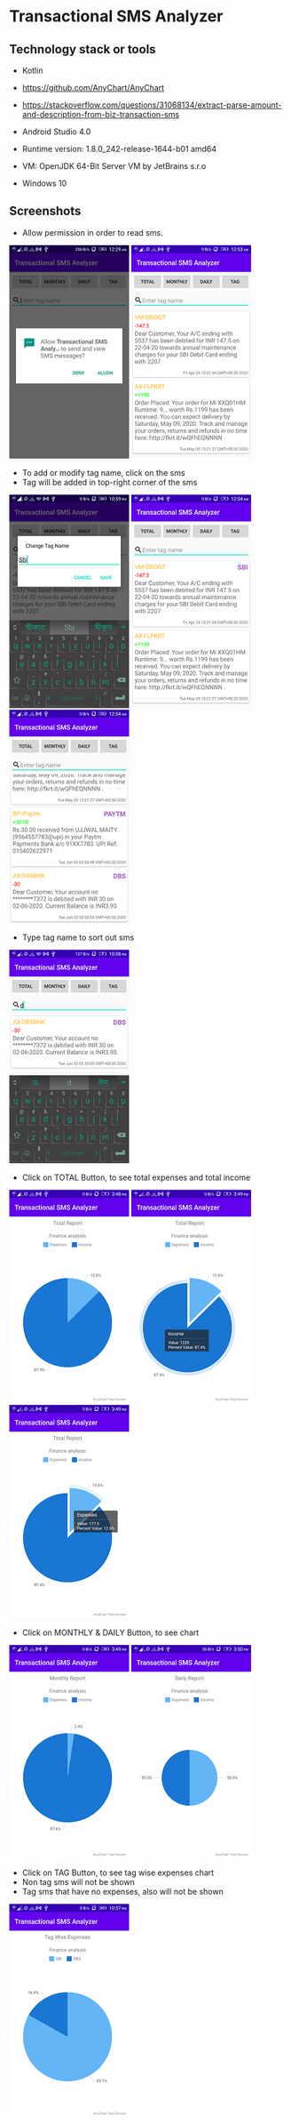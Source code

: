 # Transactional SMS Analyzer

## Technology stack or tools

- Kotlin

- https://github.com/AnyChart/AnyChart

- https://stackoverflow.com/questions/31068134/extract-parse-amount-and-description-from-biz-transaction-sms

- Android Studio 4.0

- Runtime version: 1.8.0_242-release-1644-b01 amd64

- VM: OpenJDK 64-Bit Server VM by JetBrains s.r.o

- Windows 10


## Screenshots

- Allow permission in order to read sms.

![Screenshot_1](images/Screenshot_1.png)
![Screenshot_2](images/Screenshot_2.png)

- To add or modify tag name, click on the sms
- Tag will be added in top-right corner of the sms

![Screenshot_3](images/Screenshot_3.png)
![Screenshot_4](images/Screenshot_4.png)
![Screenshot_5](images/Screenshot_5.png)

- Type tag name to sort out sms

![Screenshot_6](images/Screenshot_6.png)

- Click on TOTAL Button, to see total expenses and total income

![Screenshot_7](images/Screenshot_7.png)
![Screenshot_8](images/Screenshot_8.png)
![Screenshot_9](images/Screenshot_9.png)

- Click on MONTHLY & DAILY Button, to see chart

![Screenshot_10](images/Screenshot_10.png)
![Screenshot_11](images/Screenshot_11.png)

- Click on TAG Button, to see tag wise expenses chart
- Non tag sms will not be shown
- Tag sms that have no expenses, also will not be shown

![Screenshot_12](images/Screenshot_12.png)
